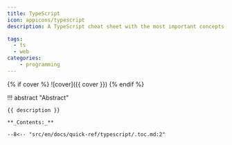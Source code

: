 ```yaml
---
title: TypeScript
icon: appicons/typescript
description: A TypeScript cheat sheet with the most important concepts, functions, methods, and more. A complete quick reference for beginners.

tags:
  - ts
  - web
categories: 
    - programming
---
```


{% if cover %}
![cover]({{ cover }})
{% endif %}

!!! abstract "Abstract"

    {{ description }}

    **_Contents:_**

    --8<-- "src/en/docs/quick-ref/typescript/.toc.md:2"

